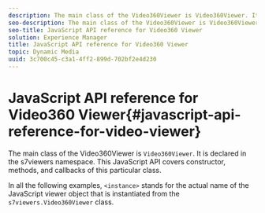 ```yaml
---
description: The main class of the Video360Viewer is Video360Viewer. It is declared in the s7viewers namespace. This JavaScript API covers constructor, methods, and callbacks of this particular class.
seo-description: The main class of the Video360Viewer is Video360Viewer. It is declared in the s7viewers namespace. This JavaScript API covers constructor, methods, and callbacks of this particular class.
seo-title: JavaScript API reference for Video360 Viewer
solution: Experience Manager
title: JavaScript API reference for Video360 Viewer
topic: Dynamic Media
uuid: 3c700c45-c3a1-4ff2-899d-702bf2e4d230
---
```


# JavaScript API reference for Video360 Viewer{#javascript-api-reference-for-video-viewer}

The main class of the Video360Viewer is `Video360Viewer`. It is declared in the s7viewers namespace. This JavaScript API covers constructor, methods, and callbacks of this particular class.

In all the following examples, `<instance>` stands for the actual name of the JavaScript viewer object that is instantiated from the `s7viewers.Video360Viewer` class. 

